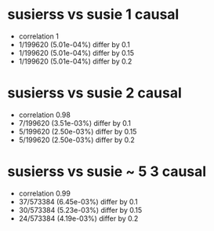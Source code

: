 # susierss vs susie  1 causal

- correlation 1
- 1/199620 (5.01e-04%) differ by 0.1
- 1/199620 (5.01e-04%) differ by 0.15
- 1/199620 (5.01e-04%) differ by 0.2


# susierss vs susie  2 causal

- correlation 0.98
- 7/199620 (3.51e-03%) differ by 0.1
- 5/199620 (2.50e-03%) differ by 0.15
- 5/199620 (2.50e-03%) differ by 0.2


# susierss vs susie  ~ 5 3 causal

- correlation 0.99
- 37/573384 (6.45e-03%) differ by 0.1
- 30/573384 (5.23e-03%) differ by 0.15
- 24/573384 (4.19e-03%) differ by 0.2


